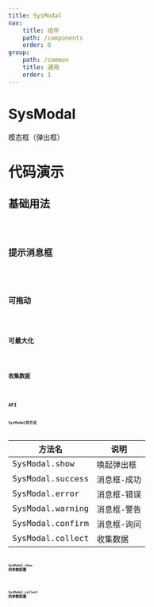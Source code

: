 ```yaml
---
title: SysModal
nav:
    title: 组件
    path: /components
    order: 0
group:
    path: /common
    title: 通用
    order: 1
---
```


# SysModal

模态框（弹出框）

# 代码演示

## 基础用法

<code src="./demo/Basic.tsx">

## 提示消息框

<code src="./demo/Message.tsx">

## 可拖动

<code src="./demo/Draggable.tsx">

## 可最大化

<code src="./demo/Maximizable.tsx">

## 收集数据

<code src="./demo/CollectData.tsx" title="收集数据" desc="基础用法,高级用法敬请期待！">

## API
### SysModal的方法

| 方法名 | 说明 |
| ------ | ---- |
| SysModal.show  | 唤起弹出框 |
| SysModal.success  | 消息框-成功 |
| SysModal.error  | 消息框-错误 |
| SysModal.warning  | 消息框-警告 |
| SysModal.confirm  | 消息框-询问 |
| SysModal.collect  | 收集数据 |

### `SysModal.show` 的参数配置
<API src="./show.tsx" hideTitle></API>

### `SysModal.collect` 的参数配置
<API src="./formMethods.tsx" hideTitle ></API>


